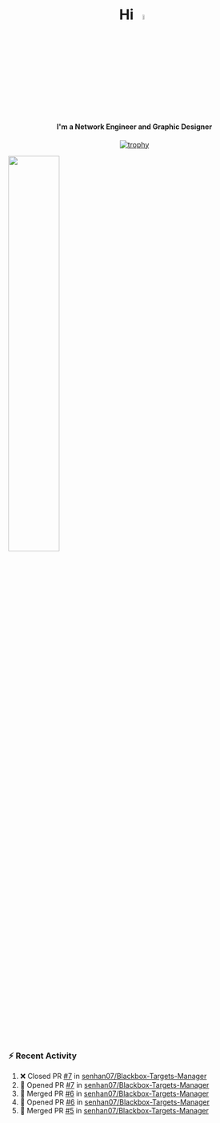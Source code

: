 <h1 align="center">Hi <img src="https://i.gifer.com/origin/e0/e08f73642d422d94483c0ca96f737ac2.webp" style="width: 5%;"></h1>
<h4 align="center">I'm a Network Engineer and Graphic Designer </h3>

<div align="center">
  
  [![trophy](https://github-profile-trophy.vercel.app/?username=senhan07&theme=gitdimmed&no-frame=true&no-bg=true&margin-w=15)](https://github.com/ryo-ma/github-profile-trophy)

</div>

<div align="left">
  <img src="https://github-readme-stats.vercel.app/api?username=senhan07&show_icons=true&show_icons=true&hide_border=true&show=reviews,prs_merged,prs_merged_percentage&custom_title=My%20Stats&theme=github_dark" width="45%">
</div>

<img src="https://user-images.githubusercontent.com/74038190/212284100-561aa473-3905-4a80-b561-0d28506553ee.gif" style="width: 9999px; height: 7px;">

### :zap: Recent Activity

<!--START_SECTION:activity-->
1. ❌ Closed PR [#7](https://github.com/senhan07/Blackbox-Targets-Manager/pull/7) in [senhan07/Blackbox-Targets-Manager](https://github.com/senhan07/Blackbox-Targets-Manager)
2. 💪 Opened PR [#7](https://github.com/senhan07/Blackbox-Targets-Manager/pull/7) in [senhan07/Blackbox-Targets-Manager](https://github.com/senhan07/Blackbox-Targets-Manager)
3. 🎉 Merged PR [#6](https://github.com/senhan07/Blackbox-Targets-Manager/pull/6) in [senhan07/Blackbox-Targets-Manager](https://github.com/senhan07/Blackbox-Targets-Manager)
4. 💪 Opened PR [#6](https://github.com/senhan07/Blackbox-Targets-Manager/pull/6) in [senhan07/Blackbox-Targets-Manager](https://github.com/senhan07/Blackbox-Targets-Manager)
5. 🎉 Merged PR [#5](https://github.com/senhan07/Blackbox-Targets-Manager/pull/5) in [senhan07/Blackbox-Targets-Manager](https://github.com/senhan07/Blackbox-Targets-Manager)
<!--END_SECTION:activity-->
